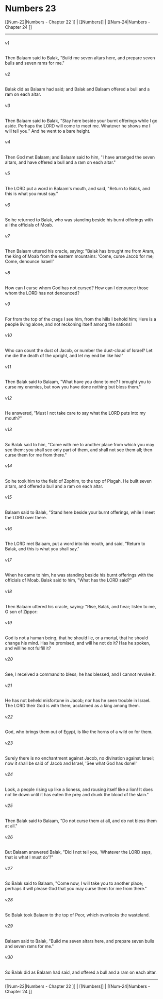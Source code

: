 # Numbers 23

[[Num-22|Numbers - Chapter 22 ]] | [[Numbers]] | [[Num-24|Numbers - Chapter 24 ]]
***

###### v1
Then Balaam said to Balak, "Build me seven altars here, and prepare seven bulls and seven rams for me."
###### v2
Balak did as Balaam had said; and Balak and Balaam offered a bull and a ram on each altar.
###### v3
Then Balaam said to Balak, "Stay here beside your burnt offerings while I go aside. Perhaps the LORD will come to meet me. Whatever he shows me I will tell you." And he went to a bare height.
###### v4
Then God met Balaam; and Balaam said to him, "I have arranged the seven altars, and have offered a bull and a ram on each altar."
###### v5
The LORD put a word in Balaam's mouth, and said, "Return to Balak, and this is what you must say."
###### v6
So he returned to Balak, who was standing beside his burnt offerings with all the officials of Moab.
###### v7
Then Balaam uttered his oracle, saying: "Balak has brought me from Aram, the king of Moab from the eastern mountains: 'Come, curse Jacob for me; Come, denounce Israel!'
###### v8
How can I curse whom God has not cursed? How can I denounce those whom the LORD has not denounced?
###### v9
For from the top of the crags I see him, from the hills I behold him; Here is a people living alone, and not reckoning itself among the nations!
###### v10
Who can count the dust of Jacob, or number the dust-cloud of Israel? Let me die the death of the upright, and let my end be like his!"
###### v11
Then Balak said to Balaam, "What have you done to me? I brought you to curse my enemies, but now you have done nothing but bless them."
###### v12
He answered, "Must I not take care to say what the LORD puts into my mouth?"
###### v13
So Balak said to him, "Come with me to another place from which you may see them; you shall see only part of them, and shall not see them all; then curse them for me from there."
###### v14
So he took him to the field of Zophim, to the top of Pisgah. He built seven altars, and offered a bull and a ram on each altar.
###### v15
Balaam said to Balak, "Stand here beside your burnt offerings, while I meet the LORD over there.
###### v16
The LORD met Balaam, put a word into his mouth, and said, "Return to Balak, and this is what you shall say."
###### v17
When he came to him, he was standing beside his burnt offerings with the officials of Moab. Balak said to him, "What has the LORD said?"
###### v18
Then Balaam uttered his oracle, saying: "Rise, Balak, and hear; listen to me, O son of Zippor:
###### v19
God is not a human being, that he should lie, or a mortal, that he should change his mind. Has he promised, and will he not do it? Has he spoken, and will he not fulfill it?
###### v20
See, I received a command to bless; he has blessed, and I cannot revoke it.
###### v21
He has not beheld misfortune in Jacob; nor has he seen trouble in Israel. The LORD their God is with them, acclaimed as a king among them.
###### v22
God, who brings them out of Egypt, is like the horns of a wild ox for them.
###### v23
Surely there is no enchantment against Jacob, no divination against Israel; now it shall be said of Jacob and Israel, 'See what God has done!'
###### v24
Look, a people rising up like a lioness, and rousing itself like a lion! It does not lie down until it has eaten the prey and drunk the blood of the slain."
###### v25
Then Balak said to Balaam, "Do not curse them at all, and do not bless them at all."
###### v26
But Balaam answered Balak, "Did I not tell you, 'Whatever the LORD says, that is what I must do'?"
###### v27
So Balak said to Balaam, "Come now, I will take you to another place; perhaps it will please God that you may curse them for me from there."
###### v28
So Balak took Balaam to the top of Peor, which overlooks the wasteland.
###### v29
Balaam said to Balak, "Build me seven altars here, and prepare seven bulls and seven rams for me."
###### v30
So Balak did as Balaam had said, and offered a bull and a ram on each altar.

***

[[Num-22|Numbers - Chapter 22 ]] | [[Numbers]] | [[Num-24|Numbers - Chapter 24 ]]
